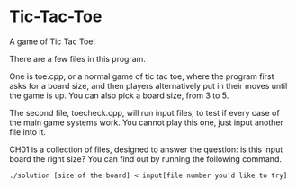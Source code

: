 # Tic-Tac-Toe
A game of Tic Tac Toe!

There are a few files in this program. 

One is toe.cpp, or a normal game of tic tac toe, where the program 
	first asks for a board size, and then players alternatively put in 
	their moves until the game is up. You can also pick a board size,
	from 3 to 5.

The second file, toecheck.cpp, will run input files, to test if every 
	case of the main game systems work. You cannot play this one, just 
	input another file into it.
	
CH01 is a collection of files, designed to answer the question: is this 
	input board the right size? You can find out by running the following 
	command. 
	
	./solution [size of the board] < input[file number you'd like to try]
	
